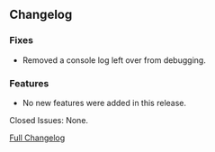 ## Changelog

### Fixes

- Removed a console log left over from debugging.

### Features

- No new features were added in this release.

Closed Issues: None.

[Full Changelog](https://github.com/JamCoreModding/Jamtastic/compare/1.4.3...1.4.4)
